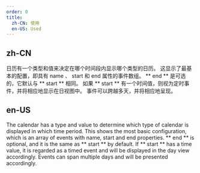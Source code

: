 ```yaml
---
order: 0
title:
  zh-CN: 使用
  en-US: Used
---
```


## zh-CN

日历有一个类型和值来决定在哪个时间段内显示哪个类型的日历。 这显示了最基本的配置，即具有 name 、 start 和 end 属性的事件数组。 ** end ** 是可选的，它默认与 ** start ** 相同。 如果 ** start ** 有一个时间值，则视为定时事件，并将相应地显示在日视图中。 事件可以跨越多天，并将相应地呈现。

## en-US

The calendar has a type and value to determine which type of calendar is displayed in which time period. This shows the most basic configuration, which is an array of events with name, start and end properties. ** end ** is optional, and it is the same as ** start ** by default. If ** start ** has a time value, it is regarded as a timed event and will be displayed in the day view accordingly. Events can span multiple days and will be presented accordingly.
